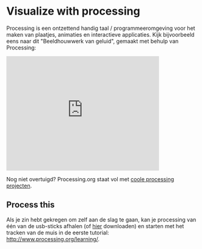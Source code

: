 # Visualize with processing

Processing is een ontzettend handig taal / programmeeromgeving voor het maken
van plaatjes, animaties en interactieve applicaties. Kijk bijvoorbeeld eens
naar dit "Beeldhouwwerk van geluid", gemaakt met behulp van Processing:

<iframe src="http://player.vimeo.com/video/38840688?byline=0&amp;portrait=0" width="400" height="300" frameborder="0" webkitAllowFullScreen mozallowfullscreen allowFullScreen></iframe>

Nog niet overtuigd? Processing.org staat vol met [coole processing
projecten](http://www.processing.org/exhibition/).

## Process this

Als je zin hebt gekregen om zelf aan de slag te gaan, kan je processing van één
van de usb-sticks afhalen (of [hier](http://www.processing.org/download/)
downloaden) en starten met het tracken van de muis in de eerste tutorial:
<http://www.processing.org/learning/>.

